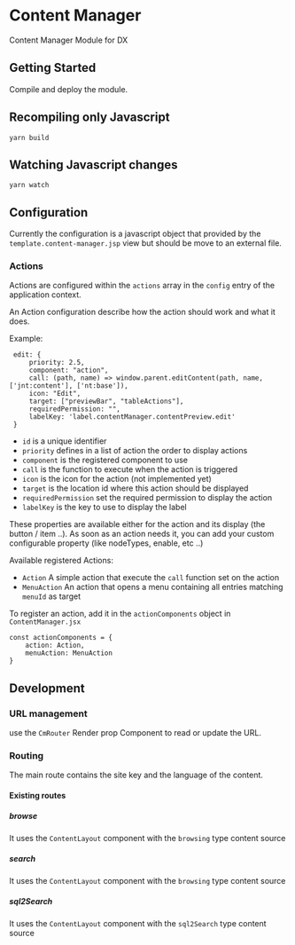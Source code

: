 # Content Manager

Content Manager Module for DX

## Getting Started

Compile and deploy the module. 

## Recompiling only Javascript

    yarn build

## Watching Javascript changes

    yarn watch

## Configuration

Currently the configuration is a javascript object that provided by the `template.content-manager.jsp` view but 
should be move to an external file.

### Actions

Actions are configured within the `actions` array in the `config` entry of the application context.

An Action configuration describe how the action should work and what it does.

Example:

     edit: {
         priority: 2.5,
         component: "action",
         call: (path, name) => window.parent.editContent(path, name, ['jnt:content'], ['nt:base']),
         icon: "Edit",
         target: ["previewBar", "tableActions"],
         requiredPermission: "",
         labelKey: 'label.contentManager.contentPreview.edit'
     }

- `id` is a unique identifier 
- `priority` defines in a list of action the order to display actions
- `component` is the registered component to use  
- `call` is the function to execute when the action is triggered 
- `icon` is the icon for the action (not implemented yet)
- `target` is the location id where this action should be displayed
- `requiredPermission` set the required permission to display the action   
- `labelKey` is the key to use to display the label

These properties are available either for the action and its display (the button / item ..). As soon as an 
action needs it, you can add your custom configurable property (like nodeTypes, enable, etc ..)
    
Available registered Actions:
- `Action` A simple action that execute the `call` function set on the action
- `MenuAction` An action that opens a menu containing all entries matching `menuId` as target

To register an action, add it in the `actionComponents` object in `ContentManager.jsx`
    
    const actionComponents = {
        action: Action,
        menuAction: MenuAction
    }

## Development

### URL management

use the `CmRouter` Render prop Component to read or update the URL.

### Routing

The main route contains the site key and the language of the content.

#### Existing routes

##### browse

It uses the `ContentLayout` component with the `browsing` type content source

##### search

It uses the `ContentLayout` component with the `browsing` type content source

##### sql2Search

It uses the `ContentLayout` component with the `sql2Search` type content source